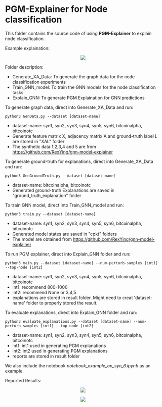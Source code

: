 # PGM-Explainer for Node classification

This folder contains the source code of using **PGM-Explainer** to explain node classification.

Example explaination:

<p align="center">
  <img src="https://github.com/vunhatminh/PGMExplainer/blob/master/PGM_Node/Explain_GNN/view/pgm_304.jpg"/>
</p>

Folder description:
  * Generate_XA_Data: To generate the graph data for the node classification experiments
  * Train_GNN_model: To train the GNN models for the  node classification tasks
  * Explain_GNN: To generate PGM Explaination for GNN predictions
  
To generate graph data, direct into Generate_XA_Data and run: 

`python3 GenData.py --dataset [dataset-name]` 

  * dataset-name: syn1, syn2, syn3, syn4, syn5, syn6, bitcoinalpha, bitcoinotc       
  * Generate feature matrix X, adjacency matrix A and ground-truth label L are stored in "XAL" folder
  * The synthetic data 1,2,3,4 and 5 are from https://github.com/RexYing/gnn-model-explainer

To generate ground-truth for explanations, direct into Generate_XA_Data and run: 

`python3 GenGroundTruth.py --dataset [dataset-name]`
  
  * dataset-name: bitcoinalpha, bitcoinotc       
  * Generated ground-truth Explanations are saved in "ground_truth_explanation" folder

To train GNN model, direct into Train_GNN_model and run:

`python3 train.py --dataset [dataset-name]`

  * dataset-name: syn1, syn2, syn3, syn4, syn5, syn6, bitcoinalpha, bitcoinotc
  * Generated model states are saved in "cpkt" folders
  * The model are obtained from https://github.com/RexYing/gnn-model-explainer

To run PGM explainer, direct into Explain_GNN folder and run:

`python3 main.py --dataset [dataset-name] --num-perturb-samples [int1] --top-node [int2]`
   
   * dataset-name: syn1, syn2, syn3, syn4, syn5, syn6, bitcoinalpha, bitcoinotc
   * int1: recommend 800-1000
   * int2: recommend None or 3,4,5
   * explanations are stored in result folder. Might need to creat 'dataset-name' folder to properly stored the result.

To evaluate explanations, direct into Explain_GNN folder and run:

`python3 evaluate_explanations.py --dataset [dataset-name] --num-perturb-samples [int1] --top-node [int2]`
 
   * dataset-name: syn1, syn2, syn3, syn4, syn5, syn6, bitcoinalpha, bitcoinotc
   * int1: int1 used in generating PGM explanations
   * int2: int2 used in generating PGM explanations
   * reports are stored in result folder

We also include the notebook *notebook_example_on_syn_6.ipynb* as an example.

Reported Results:

<p align="center">
  <img src="https://github.com/vunhatminh/PGMExplainer/blob/master/PGM_Node/Explain_GNN/result/syn_result.png"/>
</p>

<p align="center">
  <img src="https://github.com/vunhatminh/PGMExplainer/blob/master/PGM_Node/Explain_GNN/result/bitcoin_result.png"/>
</p>
